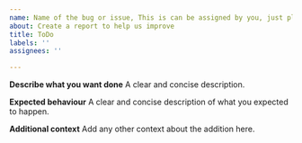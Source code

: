 ```yaml
---
name: Name of the bug or issue, This is can be assigned by you, just please keep it on topic.
about: Create a report to help us improve
title: ToDo
labels: ''
assignees: ''

---
```


**Describe what you want done**
A clear and concise description.

**Expected behaviour**
A clear and concise description of what you expected to happen.

**Additional context**
Add any other context about the addition here.
